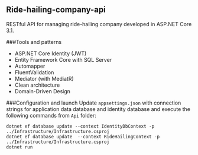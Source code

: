 ## Ride-hailing-company-api
RESTful API for managing ride-hailing company developed in ASP.NET Core 3.1.

###Tools and patterns
- ASP.NET Core Identity (JWT)
- Entity Framework Core with SQL Server
- Automapper
- FluentValidation
- Mediator (with MediatR)
- Clean architecture
- Domain-Driven Design


###Configuration and launch
Update `appsettings.json` with connection strings for application data database and identity database and execute the following commands from `Api` folder: 
```
dotnet ef database update --context IdentityDbContext -p ../Infrastructure/Infrastructure.csproj
dotnet ef database update  --context RideHailingContext -p ../Infrastructure/Infrastructure.csproj
dotnet run
```